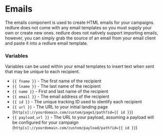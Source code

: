 # Emails
The emails component is used to create HTML emails for your campaigns. redlure does not come with any email templates so you must supply your own or create new ones. redlure does not natively support importing emails, however, you can simply grab the source of an email from your email client and paste it into a redlure email template.

### Variables
Variables can be used within your email templates to insert text when sent that may be unique to each recipient.
* ```{{ fname }}``` - The first name of the recipient
* ```{{ lname }}``` - The last name of the recipient
* ```{{ name }}``` - First and last name of the recipient
* ```{{ email }}``` - The email address of the recipient
* ```{{ id }}``` - The unique tracking ID used to identify each recipient
* ```{{ url }}``` - The URL to your initial landing page (`http[s]://yourdomain.com/custom/page1/path?id={{ id }}`)
* `{{ payload_url }}` - The URL to your payload, assuming a payload will be configured for your campaign (`http[s]://yourdomain.com/custom/payload/path?id={{ id }}`)


